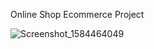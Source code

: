 Online Shop Ecommerce Project

![Screenshot_1584464049](https://user-images.githubusercontent.com/25327266/76882554-69b01600-68ad-11ea-9d4e-c53db73bc2f7.png)
